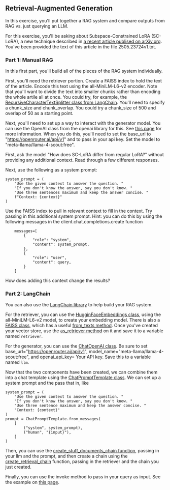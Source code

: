 ## Retrieval-Augmented Generation

In this exercise, you'll put together a RAG system and compare outputs from RAG vs. just querying an LLM.

For this exercise, you'll be asking about Subspace-Constrained LoRA (SC-LoRA), a new technique described in [a recent article publised on arXiv.org](https://arxiv.org/abs/2505.23724). You've been provided the text of this article in the file 2505.23724v1.txt.

### Part 1: Manual RAG

In this first part, you'll build all of the pieces of the RAG system individually.

First, you'll need the retriever portion. Create a FAISS index to hold the text of the article. Encode this text using the all-MiniLM-L6-v2 encoder. Note that you'll want to divide the text into smaller chunks rather than encoding the whole artile all at once. You could try, for example, the [RecursiveCharacterTextSplitter class from LangChain](https://python.langchain.com/api_reference/text_splitters/character/langchain_text_splitters.character.RecursiveCharacterTextSplitter.html). You'll need to specify a chunk_size and chunk_overlap. You could try a chunk_size of 500 and overlap of 50 as a starting point.

Next, you'll need to set up a way to interact with the generator model. You can use the OpenAI class from the openai library for this. See [this page](https://platform.openai.com/docs/api-reference/chat/create) for more information. When you do this, you'll need to set the base_url to "https://openrouter.ai/api/v1" and to pass in your api key. Set the model to "meta-llama/llama-4-scout:free".

First, ask the model "How does SC-LoRA differ from regular LoRA?" without providing any additional context. Read through a few different responses.

Next, use the following as a system prompt:

```
system_prompt = (
    "Use the given context to answer the question. "
    "If you don't know the answer, say you don't know. "
    "Use three sentences maximum and keep the answer concise. "
    f"Context: {context}"
)
```

Use the FAISS index to pull in relevant context to fill in the context. Try passing in this additional system prompt. Hint: you can do this by using the following messages in the client.chat.completions.create function

```
    messages=[
        {
            "role": "system",
            "content": system_prompt,
        },
        {
            "role": "user",
            "content": query,
        }
    ]
```

How does adding this context change the results?

### Part 2: LangChain

You can also use the [LangChain library](https://www.langchain.com/) to help build your RAG system.

For the retriever, you can use the [HugginFaceEmbeddings class](https://python.langchain.com/api_reference/huggingface/embeddings/langchain_huggingface.embeddings.huggingface.HuggingFaceEmbeddings.html), using the all-MiniLM-L6-v2 model, to create your embedding model. There is also a [FAISS class](https://python.langchain.com/docs/integrations/vectorstores/faiss/), which has a useful [from_texts method](https://python.langchain.com/api_reference/community/vectorstores/langchain_community.vectorstores.faiss.FAISS.html#langchain_community.vectorstores.faiss.FAISS.from_texts). Once you've created your vector store, use the [as_retriever method](https://python.langchain.com/api_reference/community/vectorstores/langchain_community.vectorstores.faiss.FAISS.html#langchain_community.vectorstores.faiss.FAISS.as_retriever) on it and save it to a variable named `retriever`.

For the generator, you can use the [ChatOpenAI class](https://python.langchain.com/docs/integrations/chat/openai/). Be sure to set base_url="https://openrouter.ai/api/v1", model_name="meta-llama/llama-4-scout:free", and openai_api_key= Your API key. Save this to a variable named `llm`.

Now that the two components have been created, we can combine them into a chat template using the [ChatPromptTemplate class](https://python.langchain.com/api_reference/core/prompts/langchain_core.prompts.chat.ChatPromptTemplate.html). We can set up a system prompt and the pass that in, like
```
system_prompt = (
    "Use the given context to answer the question. "
    "If you don't know the answer, say you don't know. "
    "Use three sentence maximum and keep the answer concise. "
    "Context: {context}"
)
prompt = ChatPromptTemplate.from_messages(
    [
        ("system", system_prompt),
        ("human", "{input}"),
    ]
)
```

Then, you can use the [create_stuff_documents_chain function](https://python.langchain.com/api_reference/langchain/chains/langchain.chains.combine_documents.stuff.create_stuff_documents_chain.html), passing in your llm and the prompt, and then create a chain using the [create_retrieval_chain](https://python.langchain.com/api_reference/langchain/chains/langchain.chains.retrieval.create_retrieval_chain.html) function, passing in the retriever and the chain you just created.

Finally, you can use the invoke method to pass in your query as input. See the example on [this page](https://python.langchain.com/api_reference/langchain/chains/langchain.chains.retrieval.create_retrieval_chain.html).